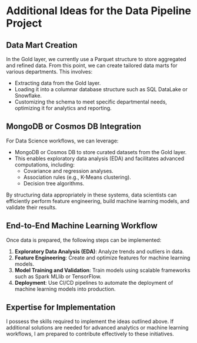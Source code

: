 # Additional Ideas for the Data Pipeline Project

## Data Mart Creation

In the Gold layer, we currently use a Parquet structure to store aggregated and refined data. From this point, we can create tailored data marts for various departments. This involves:

- Extracting data from the Gold layer.
- Loading it into a columnar database structure such as SQL DataLake or Snowflake.
- Customizing the schema to meet specific departmental needs, optimizing it for analytics and reporting.

## MongoDB or Cosmos DB Integration

For Data Science workflows, we can leverage:

- MongoDB or Cosmos DB to store curated datasets from the Gold layer.
- This enables exploratory data analysis (EDA) and facilitates advanced computations, including:
  - Covariance and regression analyses.
  - Association rules (e.g., K-Means clustering).
  - Decision tree algorithms.

By structuring data appropriately in these systems, data scientists can efficiently perform feature engineering, build machine learning models, and validate their results.

## End-to-End Machine Learning Workflow

Once data is prepared, the following steps can be implemented:

1. **Exploratory Data Analysis (EDA)**: Analyze trends and outliers in data.
2. **Feature Engineering**: Create and optimize features for machine learning models.
3. **Model Training and Validation**: Train models using scalable frameworks such as Spark MLlib or TensorFlow.
4. **Deployment**: Use CI/CD pipelines to automate the deployment of machine learning models into production.

## Expertise for Implementation

I possess the skills required to implement the ideas outlined above. If additional solutions are needed for advanced analytics or machine learning workflows, I am prepared to contribute effectively to these initiatives.

